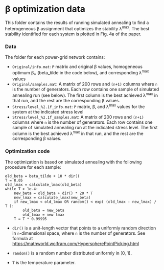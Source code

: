 # &beta; optimization data

This folder contains the results of running simulated annealing to find a heterogeneous &beta; assignment that optimizes the stability &lambda;<sup>max</sup>. The best stability identified for each system is plotted in Fig. 4a of the paper.

### Data

The folder for each power-grid network contains:
- `Original/info.mat`: `P` matrix and original &beta; values, homogeneous optimum &beta;<sub>=</sub> (beta_tilde in the code below), and corresponding &lambda;<sup>max</sup> values
- `Original/samples.mat`: A matrix of 200 rows and `(n+1)` columns where `n` is the number of generators. Each row contains
one sample of simulated annealing run (see below). The first column is the best achieved &lambda;<sup>max</sup> in that run, and the rest are the corresponding &beta; values.
- `Stress/level_%2.1f_info.mat`: `P` matrix, &beta;, and &lambda;<sup>max</sup> values for the system at the indicated stress level
- `Stress/level_%2.1f_samples.mat`: A matrix of 200 rows and `(n+1)` columns where `n` is the number of generators. Each row contains
one sample of simulated annealing run at the indicated stress level. The first column is the best achieved &lambda;<sup>max</sup> in that run, and the rest are the corresponding &beta; values.

### Optimization code
The optimization is based on simulated annealing with the following procedure for each sample:
```
old_beta = beta_tilde + 10 * dir()
T = 0.05
old_lmax = calculate_lmax(old_beta)
while T > 1e-4:
	new_beta = old_beta + dir() * 20 * T
	new_lmax = calculate_lmax(new_beta)
	if new_lmax < old_lmax OR random() < exp( (old_lmax - new_lmax) / T ):
		old_beta = new_beta
		old_lmax = new lmax
	T = T * 0.99995
```

- `dir()` is a unit-length vector that points to a uniformly random direction in `n`-dimensional space, where `n` is the number of generators.
See formula at https://mathworld.wolfram.com/HyperspherePointPicking.html

- `random()` is a random number distributed uniformly in [0, 1).

- `T` is the temperature parameter.	

